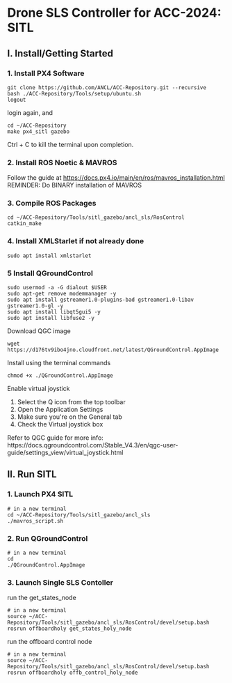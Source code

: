 # Drone SLS Controller for ACC-2024: SITL

## I. Install/Getting Started
### 1. Install PX4 Software
```
git clone https://github.com/ANCL/ACC-Repository.git --recursive
bash ./ACC-Repository/Tools/setup/ubuntu.sh
logout
```
login again, and
```
cd ~/ACC-Repository
make px4_sitl gazebo
```
Ctrl + C to kill the terminal upon completion.

### 2. Install ROS Noetic & MAVROS
Follow the guide at https://docs.px4.io/main/en/ros/mavros_installation.html
REMINDER: Do BINARY installation of MAVROS

### 3. Compile ROS Packages
```
cd ~/ACC-Repository/Tools/sitl_gazebo/ancl_sls/RosControl
catkin_make
```
### 4. Install XMLStarlet if not already done
```
sudo apt install xmlstarlet
```
### 5 Install QGroundControl
```
sudo usermod -a -G dialout $USER
sudo apt-get remove modemmanager -y
sudo apt install gstreamer1.0-plugins-bad gstreamer1.0-libav gstreamer1.0-gl -y
sudo apt install libqt5gui5 -y
sudo apt install libfuse2 -y
```

Download QGC image
```
wget https://d176tv9ibo4jno.cloudfront.net/latest/QGroundControl.AppImage
```

Install using the terminal commands
```
chmod +x ./QGroundControl.AppImage
```

Enable virtual joystick
<ol>
  <li>Select the Q icon from the top toolbar</li>
  <li>Open the Application Settings</li>
  <li>Make sure you're on the General tab</li>
  <li>Check the Virtual joystick box</li>
</ol>
Refer to QGC guide for more info: https://docs.qgroundcontrol.com/Stable_V4.3/en/qgc-user-guide/settings_view/virtual_joystick.html

## II. Run SITL
### 1. Launch PX4 SITL
```
# in a new terminal
cd ~/ACC-Repository/Tools/sitl_gazebo/ancl_sls
./mavros_script.sh
```

### 2. Run QGroundControl
```
# in a new terminal
cd
./QGroundControl.AppImage
```

### 3. Launch Single SLS Contoller
run the get_states_node
```
# in a new terminal
source ~/ACC-Repository/Tools/sitl_gazebo/ancl_sls/RosControl/devel/setup.bash
rosrun offboardholy get_states_holy_node
```
run the offboard control node
```
# in a new terminal
source ~/ACC-Repository/Tools/sitl_gazebo/ancl_sls/RosControl/devel/setup.bash
rosrun offboardholy offb_control_holy_node
```
